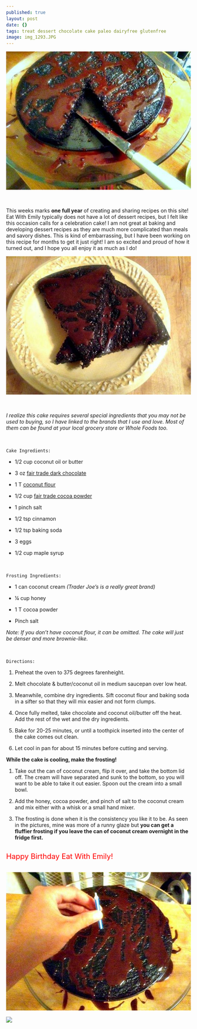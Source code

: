 ```yaml
---
published: true
layout: post
date: {}
tags: treat dessert chocolate cake paleo dairyfree glutenfree
image: img_1293.JPG
---
```

![IMG_1299.JPG](/content/IMG_1299-JPG.jpg)

<br>

This weeks marks **one full year** of creating and sharing recipes on this site! Eat With Emily typically does not have a lot of dessert recipes, but I felt like this occasion calls for a celebration cake! I am not great at baking and developing dessert recipes as they are much more complicated than meals and savory dishes. This is kind of embarrassing, but I have been working on this recipe for months to get it just right! I am so excited and proud of how it turned out, and I hope you all enjoy it as much as I do!



![IMG_1305.JPG](/content/IMG_1305-JPG.jpg)

<br>

*I realize this cake requires several special ingredients that you may not be used to buying, so I have linked to the brands that I use and love. Most of them can be found at your local grocery store or Whole Foods too.*

<br>

	Cake Ingredients:

* 1/2 cup coconut oil or butter

* 3 oz [fair trade dark chocolate](http://www.amazon.com/gp/product/B004HHEBD4?ie=UTF8&camp=1789&creativeASIN=B004HHEBD4&linkCode=xm2&tag=edib0a-20)

* 1 T [coconut flour](http://www.amazon.com/gp/product/B000YF99GM?ie=UTF8&camp=1789&creativeASIN=B000YF99GM&linkCode=xm2&tag=edib0a-20)

* 1/2 cup [fair trade cocoa powder](http://www.amazon.com/gp/product/B0012BXTU4?ie=UTF8&camp=1789&creativeASIN=B0012BXTU4&linkCode=xm2&tag=edib0a-20)

* 1 pinch salt

* 1/2 tsp cinnamon

* 1/2 tsp baking soda

* 3 eggs

* 1/2 cup maple syrup

<br>

	Frosting Ingredients:

* 1 can coconut cream *(Trader Joe’s is a really great brand)*

*  ¼ cup honey

* 1 T cocoa powder

* Pinch salt

*Note: If you don’t have coconut flour, it can be omitted. The cake will just be denser and more brownie-like.* 

<br>

	Directions:

1. Preheat the oven to 375 degrees farenheight.

2. Melt chocolate & butter/coconut oil in medium saucepan over low heat. 

3. Meanwhile, combine dry ingredients. Sift coconut flour and baking soda in a sifter so that they will mix easier and not form clumps. 

4. Once fully melted, take chocolate and coconut oil/butter off the heat. Add the rest of the wet and the dry ingredients.

5. Bake for 20-25 minutes, or until a toothpick inserted into the center of the cake comes out clean.

6. Let cool in pan for about 15 minutes before cutting and serving. 

**While the cake is cooling, make the frosting!**

1. Take out the can of coconut cream, flip it over, and take the bottom lid off. The cream will have separated and sunk to the bottom, so you will want to be able to take it out easier. Spoon out the cream into a small bowl.

2. Add the honey, cocoa powder, and pinch of salt to the coconut cream and mix either with a whisk or a small hand mixer.

3. The frosting is done when it is the consistency you like it to be. As seen in the pictures, mine was more of a runny glaze but **you can get a fluffier frosting if you leave the can of coconut cream overnight in the fridge first.**

<br>

<div style="color: red;"><span style="font-size: 20px;">Happy Birthday Eat With Emily!</span></div>

<br>

![IMG_1282.JPG](/content/IMG_1282-JPG.jpg)




<a href="//www.pinterest.com/pin/create/button/" data-pin-do="buttonBookmark"  data-pin-color="red"><img src="//assets.pinterest.com/images/pidgets/pinit_fg_en_rect_red_20.png" /></a>
<!-- Please call pinit.js only once per page -->
<script type="text/javascript" async defer src="//assets.pinterest.com/js/pinit.js"></script>
